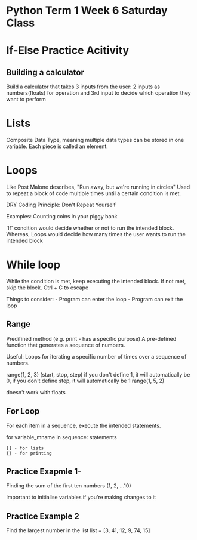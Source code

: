 # Python Term 1 Week 6 Saturday Class

# If-Else Practice Acitivity

## Building a calculator
Build a calculator that takes 3 inputs from the user:
2 inputs as numbers(floats) for operation and 3rd input to decide which operation they want to perform

# Lists
Composite Data Type, meaning multiple data types can be stored in one variable. 
Each piece is called an element.

# Loops

Like Post Malone describes, "Run away, but we're running in circles"
Used to repeat a block of code multiple times until a certain condition is met.

DRY Coding Principle: Don't Repeat Yourself

Examples: Counting coins in your piggy bank

'If' condition would decide whether or not to run the intended block. Whereas,
Loops would decide how many times the user wants to run the intended block

# While loop
While the condition is met, keep executing the intended block. If not met, skip the block. Ctrl + C to escape

Things to consider:
    - Program can enter the loop
    - Program can exit the loop

## Range
Predifined method (e.g. print - has a specific purpose)
A pre-defined function that generates a sequence of numbers.

Useful: Loops for iterating a specific number of times over a sequence of numbers.

range(1, 2, 3) (start, stop, step) if you don't define 1, it will automatically be 0, if you don't define step, it will automatically be 1
range(1, 5, 2)

doesn't work with floats

## For Loop
For each item in a sequence, execute the intended statements.

for variable_mname in sequence:
    statements

    [] - for lists
    {} - for printing

## Practice Exapmle 1-
Finding the sum of the first ten numbers (1, 2, ...10)

Important to initialise variables if you're making changes to it

## Practice Example 2 
Find the largest number in the list
list = [3, 41, 12, 9, 74, 15]